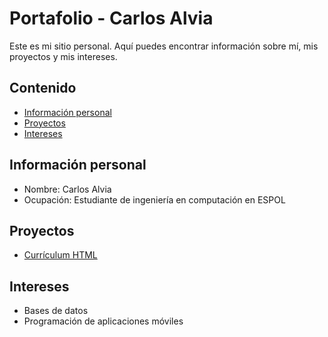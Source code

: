 # Portafolio - Carlos Alvia
Este es mi sitio personal. Aquí puedes encontrar información sobre mí, mis
proyectos y mis intereses.
## Contenido
* [Información personal](#información-personal)
* [Proyectos](#proyectos)
* [Intereses](#intereses)
## Información personal
* Nombre: Carlos Alvia
* Ocupación: Estudiante de ingeniería en computación en ESPOL
## Proyectos
* [Currículum HTML](https://carlosalvia.github.io/curriculum/)
## Intereses
* Bases de datos
* Programación de aplicaciones móviles
